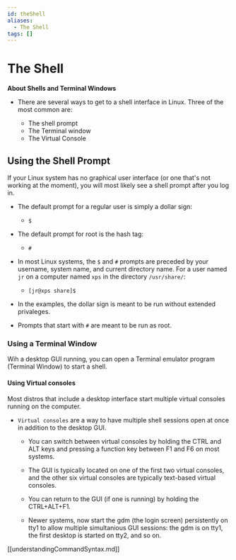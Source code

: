 ```yaml
---
id: theShell
aliases:
  - The Shell
tags: []
---
```


# The Shell

**About Shells and Terminal Windows**

- There are several ways to get to a shell interface in Linux. Three of the most
  common are:

    - The shell prompt
    - The Terminal window
    - The Virtual Console

## Using the Shell Prompt

If your Linux system has no graphical user interface (or one that's not working
at the moment), you will most likely see a shell prompt after you log in.

- The default prompt for a regular user is simply a dollar sign:

    - `$`

- The default prompt for root is the hash tag:

    - `#`

- In most Linux systems, the `$` and `#` prompts are preceded by your username,
  system name, and current directory name. For a user named `jr` on a computer
  named `xps` in the directory `/usr/share/`:

    - `[jr@xps share]$`
  
- In the examples, the dollar sign is meant to be run without extended
  privaleges.

- Prompts that start with `#` are meant to be run as root.

### Using a Terminal Window

  Wih a desktop GUI running, you can open a Terminal emulator program (Terminal
  Window) to start a shell.

#### Using Virtual consoles

Most distros that include a desktop interface start multiple virtual consoles
running on the computer.

- `Virtual consoles` are a way to have multiple shell sessions open at once in
  addition to the desktop GUI.

    - You can switch between virtual consoles by holding the CTRL and ALT keys
      and pressing a function key between F1 and F6 on most systems.

    - The GUI is typically located on one of the first two virtual consoles, and
      the other six virtual consoles are typically text-based virtual consoles.

    - You can return to the GUI (if one is running) by holding the CTRL+ALT+F1.

    - Newer systems, now start the gdm (the login screen) persistently on tty1
      to allow multiple simultanious GUI sessions: the gdm is on tty1, the first
      desktop is started on tty2, and so on.

[[understandingCommandSyntax.md]]
